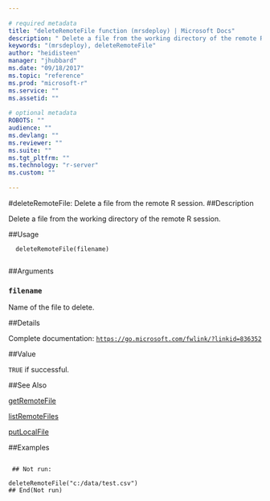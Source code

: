 ```yaml
--- 
 
# required metadata 
title: "deleteRemoteFile function (mrsdeploy) | Microsoft Docs" 
description: " Delete a file from the working directory of the remote R session. " 
keywords: "(mrsdeploy), deleteRemoteFile" 
author: "heidisteen" 
manager: "jhubbard" 
ms.date: "09/18/2017" 
ms.topic: "reference" 
ms.prod: "microsoft-r" 
ms.service: "" 
ms.assetid: "" 
 
# optional metadata 
ROBOTS: "" 
audience: "" 
ms.devlang: "" 
ms.reviewer: "" 
ms.suite: "" 
ms.tgt_pltfrm: "" 
ms.technology: "r-server" 
ms.custom: "" 
 
--- 
```

 
 
 
 
 #deleteRemoteFile: Delete a file from the remote R session. 
 ##Description
 
Delete a file from the working directory of the remote R session.
 
 
 ##Usage

```   
  deleteRemoteFile(filename)
 
```
 
 ##Arguments

   
  
 ### `filename`
 Name of the file to delete. 
  
 
 
 ##Details
 
Complete documentation: [`https://go.microsoft.com/fwlink/?linkid=836352`](https://go.microsoft.com/fwlink/?linkid=836352)

 
 
 ##Value
 
`TRUE` if successful.
 
 ##See Also
 
[getRemoteFile](getRemoteFile.md)

[listRemoteFiles](listRemoteFiles.md)

[putLocalFile](putLocalFile.md)
   
 ##Examples

 ```
   
  ## Not run:
 
deleteRemoteFile("c:/data/test.csv")
 ## End(Not run) 
  
 
```
 
